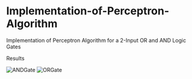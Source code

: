 # Implementation-of-Perceptron-Algorithm
Implementation of Perceptron Algorithm for a 2-Input OR and AND Logic Gates 

Results

![ANDGate](https://user-images.githubusercontent.com/43824418/107288625-6b0da280-6a6c-11eb-962a-4898eea5da80.png)
![ORGate](https://user-images.githubusercontent.com/43824418/107288628-6c3ecf80-6a6c-11eb-9b0f-36ec4a2a33f8.png)
